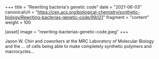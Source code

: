 +++
title = "Rewriting bacteria's genetic code"
date = "2021-06-03"
canonicalUrl = "https://cen.acs.org/biological-chemistry/synthetic-biology/Rewriting-bacterias-genetic-code/99/i21"
fragment = "content"
weight = 100

[asset]
    image = "rewriting-bacterias-genetic-code.jpeg"
+++

Jason W. Chin and coworkers at the MRC Laboratory of Molecular Biology and 
the ... of cells being able to make completely synthetic polymers and 
macrocycles...
